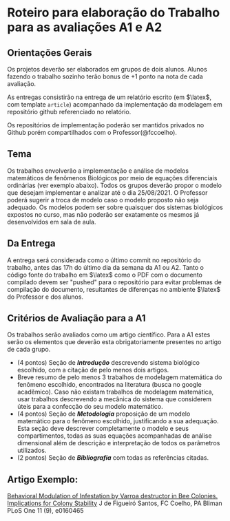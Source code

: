 # Roteiro para elaboração do Trabalho para as avaliações A1 e A2

## Orientações Gerais

Os projetos deverão ser elaborados em grupos de dois alunos. Alunos fazendo o trabalho sozinho terão bonus de +1 ponto na nota de cada avaliação.

As entregas consistirão na entrega de um relatório escrito (em $\latex$, com template `article`) acompanhado da implementação da modelagem em repositório github referenciado no relatório. 

Os repositórios de implementação poderão ser mantidos privados no Github porém compartilhados com o Professor(@fccoelho).

## Tema
Os trabalhos envolverão a implementação e análise de modelos matemáticos de fenômenos Biológicos por meio de equações diferenciais ordinárias (ver exemplo abaixo). Todos os grupos deverão propor o modelo que desejam implementar e analizar até o dia 25/08/2021. O Professor poderá sugerir a troca de modelo caso o modelo proposto não seja adequado. Os modelos podem ser sobre quaisquer dos sistemas biológicos expostos no curso, mas não poderão ser exatamente os mesmos já desenvolvidos em sala de aula.

## Da Entrega

A entrega será considerada como o último commit no repositório do trabalho, antes das 17h do último dia da  semana da A1 ou A2. Tanto o código fonte do trabalho em $\latex$ como o PDF com o documento compilado devem ser "pushed" para o repositório para evitar problemas de compilação do documento, resultantes de diferenças no ambiente $\latex$ do Professor e dos alunos.

## Critérios de Avaliação para a A1

Os trabalhos serão avaliados como um artigo científico. Para a A1 estes serão os elementos que deverão esta obrigatoriamente presentes no artigo de cada grupo.

* (4 pontos) Seção de ***Introdução*** descrevendo sistema biológico escolhido, com a citação de pelo menos dois artigos.
* Breve resumo de pelo menos 3 trabalhos de modelagem matemática do fenômeno escolhido, encontrados na literatura (busca no google acadêmico). Caso não existam trabalhos de modelagem matemática, usar trabalhos descrevendo a mecânica do sistema que considerem úteis para a confecção do seu modelo matemático.
* (4 pontos) Seção de ***Metodologia*** proposição de um modelo matemático para o fenômeno escolhido, justificando a sua adequação. Esta seção deve descrever completamente o modelo e seus compartimentos, todas as suas equações acompanhadas de análise dimensional além de descrição e interpretação de todos os parâmetros utilizados. 
* (2 pontos) Seção de ***Bibliografia*** com todas as referências citadas.

## Artigo Exemplo:
[Behavioral Modulation of Infestation by Varroa destructor in Bee Colonies. Implications for Colony Stability](https://journals.plos.org/plosone/article?id=10.1371/journal.pone.0160465)
J de Figueiró Santos, FC Coelho, PA Bliman
PLoS One 11 (9), e0160465
